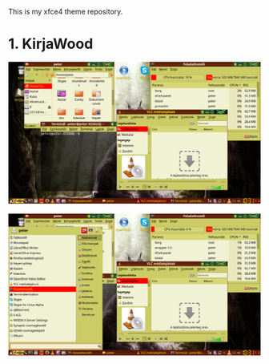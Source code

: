 This is my xfce4 theme repository.

<h1>1. KirjaWood</h1>
<div><img src="KirjaWood/Reviews/KirjaWoodReviewDirty.png" ></div><br>
<div><img src="KirjaWood/Reviews/KirjaWoodReviewDirtyWhiskerMenu.png" ></div>
